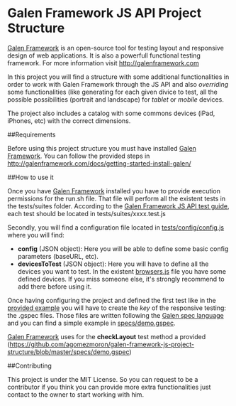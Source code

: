 Galen Framework JS API Project Structure
==============
[Galen Framework](http://galenframework.com) is an open-source tool for testing layout and responsive design of web applications. It is also a powerfull functional testing framework. For more information visit http://galenframework.com

In this project you will find a structure with some additional functionalities in order to work with Galen Framework through the JS API and also *overriding* some functionalities (like generating for each given divice to test, all the possible possibilities (portrait and landscape) for *tablet* or *mobile* devices.

The project also includes a catalog with some commons devices (iPad, iPhones, etc) with the correct dimensions.

##Requirements

Before using this project structure you must have installed [Galen Framework](http://galenframework.com). You can follow the provided steps in http://galenframework.com/docs/getting-started-install-galen/

##How to use it

Once you have [Galen Framework](http://galenframework.com) installed you have to provide execution permissions for the run.sh file. That file will perform all the existent tests in the tests/suites folder. According to the [Galen Framework JS API test guide](http://galenframework.com/docs/reference-javascript-tests-guide/), each test should be located in tests/suites/xxxx.test.js

Secondly, you will find a configuration file located in [tests/config/config.js](https://github.com/agomezmoron/galen-framework-js-project-structure/blob/master/tests/config/config.js) where you will find:

* **config** (JSON object): Here you will be able to define some basic config parameters (baseURL, etc).
* **devicesToTest** (JSON object): Here you will have to define all the devices you want to test. In the existent [browsers.js](https://github.com/agomezmoron/galen-framework-js-project-structure/blob/master/utils/browsers.js) file you have some defined devices. If you miss someone else, it's strongly recommend to add there before using it.

Once having configuring the project and defined the first test like in the [provided example](https://github.com/agomezmoron/galen-framework-js-project-structure/blob/master/tests/suites/demo.test.js) you will have to create the *key* of the responsive testing: the .gspec files. Those files are written following the [Galen spec language](http://galenframework.com/docs/reference-galen-spec-language-guide/) and you can find a simple example in [specs/demo.gspec](https://github.com/agomezmoron/galen-framework-js-project-structure/blob/master/specs/demo.gspec).

[Galen Framework](http://galenframework.com) uses for the **checkLayout** test method a provided 
(https://github.com/agomezmoron/galen-framework-js-project-structure/blob/master/specs/demo.gspec)

##Contributing

This project is under the MIT License. So you can request to be a contributor if you think you can provide more extra functionalities just contact to the owner to start working with him.
